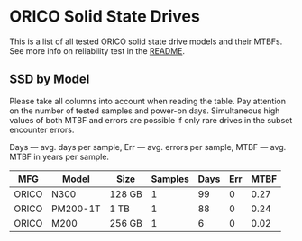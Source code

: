 ORICO Solid State Drives
========================

This is a list of all tested ORICO solid state drive models and their MTBFs. See
more info on reliability test in the [README](https://github.com/linuxhw/SMART).

SSD by Model
------------

Please take all columns into account when reading the table. Pay attention on the
number of tested samples and power-on days. Simultaneous high values of both MTBF
and errors are possible if only rare drives in the subset encounter errors.

Days — avg. days per sample,
Err  — avg. errors per sample,
MTBF — avg. MTBF in years per sample.

| MFG       | Model              | Size   | Samples | Days  | Err   | MTBF   |
|-----------|--------------------|--------|---------|-------|-------|--------|
| ORICO     | N300               | 128 GB | 1       | 99    | 0     | 0.27   |
| ORICO     | PM200-1T           | 1 TB   | 1       | 88    | 0     | 0.24   |
| ORICO     | M200               | 256 GB | 1       | 6     | 0     | 0.02   |
